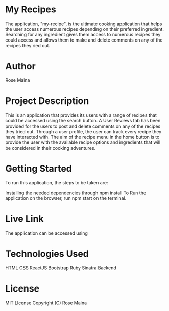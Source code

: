 # My Recipes
The application, "my-recipe", is the ultimate cooking application that helps the user access numerous recipes depending on their preferred ingredient. Searching for any ingredient gives them access to numerous recipes they could access and allows them to make and delete comments on any of the recipes they ried out.

# Author
Rose Maina

# Project Description
This is an application that provides its users with a range of recipes that could be accessed using the search button. A User Reviews tab has been provided for the users to post and delete comments on any of the recipes they tried out. Through a user profile, the user can track every recipe they have interacted with. The aim of the recipe menu in the home button is to provide the user with the available recipe options and ingredients that will be considered in their cooking adventures.


# Getting Started
To run this application, the steps to be taken are:

Installing the needed dependencies through npm install
To Run the application on the browser, run npm start on the terminal.

# Live Link
The application can be accessed using 

# Technologies Used
HTML
CSS
ReactJS
Bootstrap
Ruby
Sinatra Backend

# License
MIT LIcense Copyright (C) Rose Maina